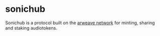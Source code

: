 # sonichub

Sonichub is a protocol built on the [arweave network](https://www.arweave.org/) for minting, sharing and staking audiotokens.
